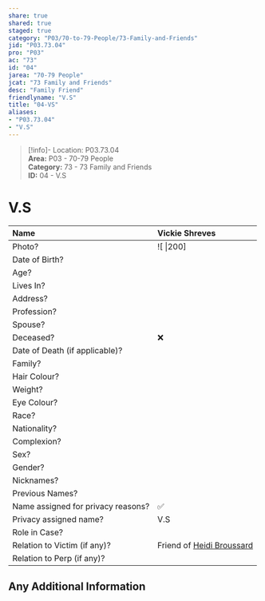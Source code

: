```yaml
---  
share: true  
shared: true  
staged: true  
category: "P03/70-to-79-People/73-Family-and-Friends"  
jid: "P03.73.04"  
pro: "P03"  
ac: "73"  
id: "04"  
jarea: "70-79 People"  
jcat: "73 Family and Friends"  
desc: "Family Friend"  
friendlyname: "V.S"  
title: "04-VS"  
aliases:   
- "P03.73.04"  
- "V.S"  
---  
```

>[!info]- Location: P03.73.04  
>**Area:** P03 - 70-79 People  
>**Category:** 73 - 73 Family and Friends  
>**ID:** 04 - V.S  
  
# V.S  
  
| Name                               | Vickie Shreves           |  
|:---------------------------------- |:---------- |  
| Photo?                             | ![  \|200] |  
| Date of Birth?                     |            |  
| Age?                               |            |  
| Lives In?                          |            |  
| Address?                           |            |  
| Profession?                        |            |  
| Spouse?                            |            |  
| Deceased?                          | ❌      |  
| Date of Death (if applicable)?     |            |  
| Family?                            |            |  
| Hair Colour?                       |            |  
| Weight?                            |            |  
| Eye Colour?                        |            |  
| Race?                              |            |  
| Nationality?                       |            |  
| Complexion?                        |            |  
| Sex?                               |            |  
| Gender?                                   |            |  
| Nicknames?                         |            |  
| Previous Names?                    |            |  
| Name assigned for privacy reasons? | ✅      |  
| Privacy assigned name?             |  V.S          |  
| Role in Case?                      |            |  
| Relation to Victim (if any)?       | Friend of [Heidi Broussard](../71-Victims/01-Heidi-Broussard.md#)           |  
| Relation to Perp (if any)?         |            |  
  
## Any Additional Information